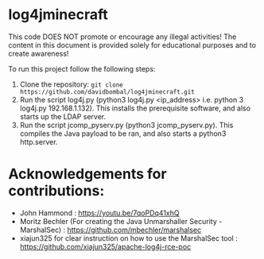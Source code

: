 # log4jminecraft
This code DOES NOT promote or encourage any illegal activities!
The content in this document is provided solely for educational purposes and to create awareness!

To run this project follow the following steps:
1. Clone the repository: 
```git clone https://github.com/davidbombal/log4jminecraft.git```
3. Run the script log4j.py (python3 log4j.py <ip_address> i.e. python 3 log4j.py 192.168.1.132). This installs the prerequisite software, and also starts up the LDAP server.
4. Run the script jcomp_pyserv.py (python3 jcomp_pyserv.py). This compiles the Java payload to be ran, and also starts a python3 http.server. 

# Acknowledgements for contributions: 
* John Hammond : https://youtu.be/7qoPDq41xhQ
* Moritz Bechler (For creating the Java Unmarshaller Security - MarshalSec) : https://github.com/mbechler/marshalsec
* xiajun325 for clear instruction on how to use the MarshalSec tool : https://github.com/xiajun325/apache-log4j-rce-poc
